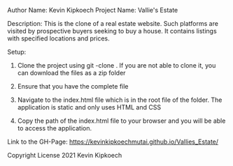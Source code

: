 Author Name: Kevin Kipkoech
Project Name: Vallie's Estate

Description:
This is the clone of a real estate website. Such platforms are visited by prospective buyers seeking to buy a house. It contains listings with specified locations and prices. 

Setup:
1. Clone the project using git -clone . If you are not able to clone it, you can download the files as a zip folder

2. Ensure that you have the complete file

3. Navigate to the index.html file which is in the root file of the folder. The application is static and only uses HTML and CSS

4. Copy the path of the index.html file to your browser and you will be able to access the application.



Link to the GH-Page: https://kevinkipkoechmutai.github.io/Vallies_Estate/ 



Copyright License 2021 Kevin Kipkoech


